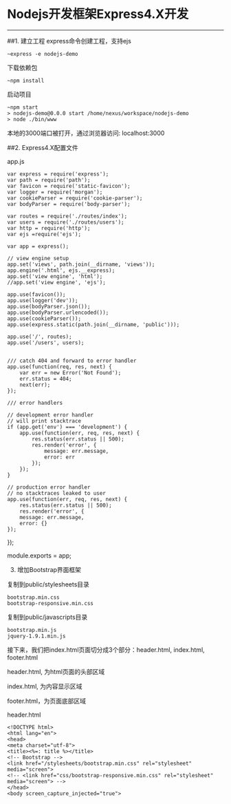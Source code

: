 # Nodejs开发框架Express4.X开发

------
##1. 建立工程
  express命令创建工程，支持ejs
    
    ~express -e nodejs-demo
  
  下载依赖包
  
    ~npm install
    
  启动项目
  
    ~npm start
    > nodejs-demo@0.0.0 start /home/nexus/workspace/nodejs-demo
    > node ./bin/www

  本地的3000端口被打开，通过浏览器访问: localhost:3000
  
##2. Express4.X配置文件

  app.js
  
    var express = require('express');
    var path = require('path');
    var favicon = require('static-favicon');
    var logger = require('morgan');
    var cookieParser = require('cookie-parser');
    var bodyParser = require('body-parser');
    
    var routes = require('./routes/index');
    var users = require('./routes/users');
    var http = require('http');
    var ejs =require('ejs');
    
    var app = express();

    // view engine setup
    app.set('views', path.join(__dirname, 'views'));
    app.engine('.html', ejs.__express);
    app.set('view engine', 'html');
    //app.set('view engine', 'ejs');
    
    app.use(favicon());
    app.use(logger('dev'));
    app.use(bodyParser.json());
    app.use(bodyParser.urlencoded());
    app.use(cookieParser());
    app.use(express.static(path.join(__dirname, 'public')));

    app.use('/', routes);
    app.use('/users', users);
    
    
    /// catch 404 and forward to error handler
    app.use(function(req, res, next) {
        var err = new Error('Not Found');
        err.status = 404;
        next(err);
    });

    /// error handlers
    
    // development error handler
    // will print stacktrace
    if (app.get('env') === 'development') {
        app.use(function(err, req, res, next) {
            res.status(err.status || 500);
            res.render('error', {
                message: err.message,
                error: err
            });
        });
    }
    
    // production error handler
    // no stacktraces leaked to user
    app.use(function(err, req, res, next) {
        res.status(err.status || 500);
        res.render('error', {
        message: err.message,
        error: {}
    });
});


module.exports = app;

3. 增加Bootstrap界面框架

复制到public/stylesheets目录
 
    bootstrap.min.css
    bootstrap-responsive.min.css
    
复制到public/javascripts目录

    bootstrap.min.js
    jquery-1.9.1.min.js
    
接下来，我们把index.html页面切分成3个部分：header.html, index.html, footer.html

header.html, 为html页面的头部区域

index.html, 为内容显示区域

footer.html，为页面底部区域

header.html

    <!DOCTYPE html>
    <html lang="en">
    <head>
    <meta charset="utf-8">
    <title><%=: title %></title>
    <!-- Bootstrap -->
    <link href="/stylesheets/bootstrap.min.css" rel="stylesheet" media="screen">
    <!-- <link href="css/bootstrap-responsive.min.css" rel="stylesheet" media="screen"> -->
    </head>
    <body screen_capture_injected="true">
